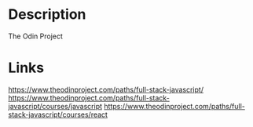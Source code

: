 # Description
The Odin Project
# Links
https://www.theodinproject.com/paths/full-stack-javascript/
https://www.theodinproject.com/paths/full-stack-javascript/courses/javascript
https://www.theodinproject.com/paths/full-stack-javascript/courses/react
